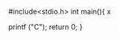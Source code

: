                 
#include<stdio.h> 
int main(){     x
 

            


 
     
       




































































   printf ("C");
   return 0;
}
